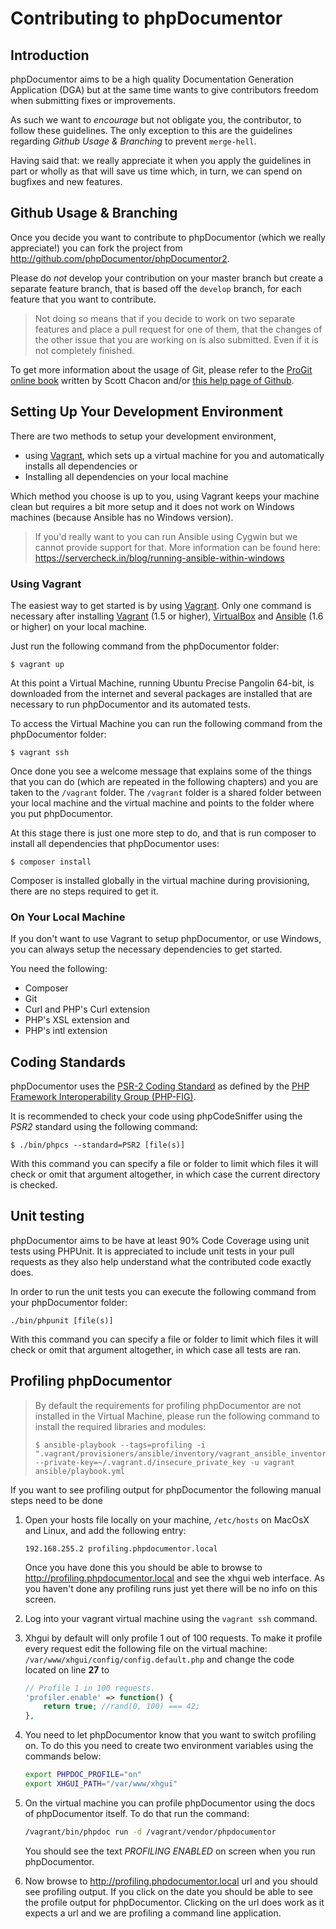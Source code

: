 Contributing to phpDocumentor
=============================

Introduction
------------

phpDocumentor aims to be a high quality Documentation Generation Application (DGA) but at the same time wants to give
contributors freedom when submitting fixes or improvements.

As such we want to *encourage* but not obligate you, the contributor, to follow these guidelines. The only exception to
this are the guidelines regarding *Github Usage & Branching* to prevent `merge-hell`.

Having said that: we really appreciate it when you apply the guidelines in part or wholly as that will save us time
which, in turn, we can spend on bugfixes and new features.

Github Usage & Branching
------------------------

Once you decide you want to contribute to phpDocumentor (which we really appreciate!) you can fork the project from
http://github.com/phpDocumentor/phpDocumentor2.

Please do *not* develop your contribution on your master branch but create a separate feature branch, that is based off
the `develop` branch, for each feature that you want to contribute.

> Not doing so means that if you decide to work on two separate features and place a pull request for one of them, that
> the changes of the other issue that you are working on is also submitted. Even if it is not completely finished.

To get more information about the usage of Git, please refer to the [ProGit online book][PROGIT] written
by Scott Chacon and/or [this help page of Github][GITHUB_HELP_PR].

Setting Up Your Development Environment
---------------------------------------

There are two methods to setup your development environment,

- using [Vagrant][VAGRANT], which sets up a virtual machine for you and automatically installs all dependencies or
- Installing all dependencies on your local machine

Which method you choose is up to you, using Vagrant keeps your machine clean but requires a bit more setup and
it does not work on Windows machines (because Ansible has no Windows version).

> If you'd really want to you can run Ansible using Cygwin but we cannot provide support for that. More information
> can be found here: https://servercheck.in/blog/running-ansible-within-windows

### Using Vagrant

The easiest way to get started is by using [Vagrant][VAGRANT]. Only one command is necessary after installing
[Vagrant][VAGRANT_INSTALL] (1.5 or higher), [VirtualBox][VIRTUALBOX_INSTALL] and [Ansible][ANSIBLE_INSTALL]
(1.6 or higher) on your local machine.

Just run the following command from the phpDocumentor folder:

    $ vagrant up

At this point a Virtual Machine, running Ubuntu Precise Pangolin 64-bit, is downloaded from the internet and several
packages are installed that are necessary to run phpDocumentor and its automated tests.

To access the Virtual Machine you can run the following command from the phpDocumentor folder:

    $ vagrant ssh

Once done you see a welcome message that explains some of the things that you can do (which are repeated in the
following chapters) and you are taken to the `/vagrant` folder. The `/vagrant` folder is a shared folder between
your local machine and the virtual machine and points to the folder where you put phpDocumentor.

At this stage there is just one more step to do, and that is run composer to install all dependencies that phpDocumentor
uses:

    $ composer install

Composer is installed globally in the virtual machine during provisioning, there are no steps required to get it.

### On Your Local Machine

If you don't want to use Vagrant to setup phpDocumentor, or use Windows, you can always setup the necessary dependencies
to get started.

You need the following:

- Composer
- Git
- Curl and PHP's Curl extension
- PHP's XSL extension and
- PHP's intl extension

Coding Standards
----------------

phpDocumentor uses the [PSR-2 Coding Standard][PSR2] as defined by the
[PHP Framework Interoperability Group (PHP-FIG)][PHP_FIG].

It is recommended to check your code using phpCodeSniffer using the *PSR2* standard using the following command:

    $ ./bin/phpcs --standard=PSR2 [file(s)]

With this command you can specify a file or folder to limit which files it will check or omit that argument altogether,
in which case the current directory is checked.

Unit testing
------------

phpDocumentor aims to be have at least 90% Code Coverage using unit tests using PHPUnit. It is appreciated to include
unit tests in your pull requests as they also help understand what the contributed code exactly does.

In order to run the unit tests you can execute the following command from your phpDocumentor folder:

    ./bin/phpunit [file(s)]

With this command you can specify a file or folder to limit which files it will check or omit that argument altogether,
in which case all tests are ran.

Profiling phpDocumentor
-----------------------

> By default the requirements for profiling phpDocumentor are not installed in the Virtual Machine, please run the
> following command to install the required libraries and modules:
>
>     $ ansible-playbook --tags=profiling -i ".vagrant/provisioners/ansible/inventory/vagrant_ansible_inventory"
>     --private-key=~/.vagrant.d/insecure_private_key -u vagrant ansible/playbook.yml

If you want to see profiling output for phpDocumentor the following manual steps need to be done

1. Open your hosts file locally on your machine, `/etc/hosts` on MacOsX and Linux, and add the following entry:

       192.168.255.2 profiling.phpdocumentor.local

   Once you have done this you should be able to browse to http://profiling.phpdocumentor.local and see the xhgui web
   interface. As you haven't done any profiling runs just yet there will be no info on this screen.
2. Log into your vagrant virtual machine using the `vagrant ssh` command.
3. Xhgui by default will only profile 1 out of 100 requests. To make it profile every request edit the following file
   on the virtual machine: `/var/www/xhgui/config/config.default.php` and change the code located on line **27** to

   ``` php
   // Profile 1 in 100 requests.
   'profiler.enable' => function() {
       return true; //rand(0, 100) === 42;
   },
   ```

4. You need to let phpDocumentor know that you want to switch profiling on. To do this you need to create two
   environment variables using the commands below:

   ``` bash
   export PHPDOC_PROFILE="on"
   export XHGUI_PATH="/var/www/xhgui"
   ```

5. On the virtual machine you can profile phpDocumentor using the docs of phpDocumentor itself. To do that run the
   command:

   ``` bash
   /vagrant/bin/phpdoc run -d /vagrant/vendor/phpdocumentor
   ```
   You should see the text *PROFILING ENABLED* on screen when you run phpDocumentor.

6. Now browse to http://profiling.phpdocumentor.local url and you should see profiling output. If you click on the
   date you should be able to see the profile output for phpDocumentor. Clicking on the url does work as it expects a
   url and we are profiling a command line application.

[PROGIT]:             http://progit.org/book
[GITHUB_HELP_PR]:     https://help.github.com/articles/using-pull-requests
[VAGRANT]:            http://vagrantup.com
[ANSIBLE_INSTALL]:    http://docs.ansible.com/intro_installation.html
[VAGRANT_INSTALL]:    http://docs.vagrantup.com/v2/installation/index.html
[VIRTUALBOX_INSTALL]: https://www.virtualbox.org/manual/ch02.html
[PSR2]:               https://github.com/php-fig/fig-standards/blob/master/accepted/PSR-2-coding-style-guide.md
[PHP_FIG]:            http://www.php-fig.org/